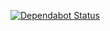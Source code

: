 [![Dependabot Status](https://api.dependabot.com/badges/status?host=github&repo=joma74/ts-in-js-1&branch=ts-issue-global-demo)](https://dependabot.com)